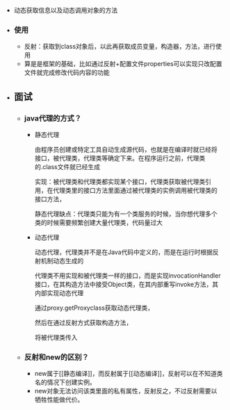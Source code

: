 - 动态获取信息以及动态调用对象的方法
- ### 使用
	- 反射：获取到class对象后，以此再获取成员变量，构造器，方法，进行使用
	- 算是是框架的基础，比如通过反射+配置文件properties可以实现只改配置文件就完成修改代码内容的功能
- ## 面试
	- ### java代理的方式？
		- 静态代理
		  
		  由程序员创建或特定工具自动生成源代码，也就是在编译时就已经将接口，被代理类，代理类等确定下来。在程序运行之前，代理类的.class文件就已经生成
		  
		  实现：被代理类和代理类都实现某个接口，代理类获取被代理类引用，在代理类里的接口方法里面通过被代理类的实例调用被代理类的接口方法，
		  
		  静态代理缺点：代理类只能为有一个类服务的时候，当你想代理多个类的时候需要频繁创建大量代理类，代码量过大
		- 动态代理
		  
		  动态代理，代理类并不是在Java代码中定义的，而是在运行时根据反射机制动态生成的
		  
		  代理类不用实现和被代理类一样的接口，而是实现invocationHandler接口，在其构造方法中接受Object类，在其内部重写invoke方法，其内部实现动态代理
		  
		  通过proxy.getProxyclass获取动态代理类，
		  
		  然后在通过反射方式获取构造方法，
		  
		  将被代理类传入
	- ### 反射和new的区别？
		- new属于[[静态编译]]，而反射属于[[动态编译]]，反射可以在不知道类名的情况下创建实例。
		- new对象无法访问该类里面的私有属性，反射反之，不过反射需要以牺牲性能做代价。